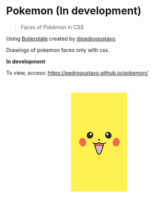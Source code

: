 # Pokemon (In development)
> Faces of Pokémon in CSS

Using [Boilerplate](https://github.com/pedrogustavo/boilerplate) created by [@pedrogustavo](https://github.com/pedrogustavo).


Drawings of pokemon faces only with css.

**In development**

To view, access: https://pedrogustavo.github.io/pokemon/

<br />

<p align="center">
  <img width="30%" src="/images/pikachu.jpg?raw=true" alt="Pikachu" />
</p>
